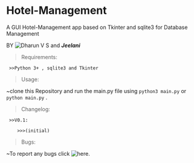 # Hotel-Management

A GUI Hotel-Management app based on Tkinter and sqlite3 for Database Management

BY ![Dharun V S](https://github.com/dharunvs) and ***Jeelani***


>Requirements:

     >>Python 3+ , sqlite3 and Tkinter  


>Usage:

  ~clone this Repository and run the main.py file using `python3 main.py` or `python main.py` .


>Changelog:

     >>V0.1:

        >>>(initial)        

>Bugs:

  ~To report any bugs click ![here](https://github.com/dharunvs/Hotel-Management/issues).
